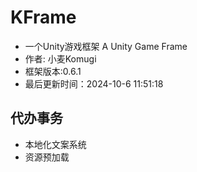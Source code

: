 # KFrame
*  一个Unity游戏框架 A Unity Game Frame
* 作者: 小麦Komugi
* 框架版本:0.6.1
* 最后更新时间：2024-10-6 11:51:18

## 代办事务
* 本地化文案系统
* 资源预加载
